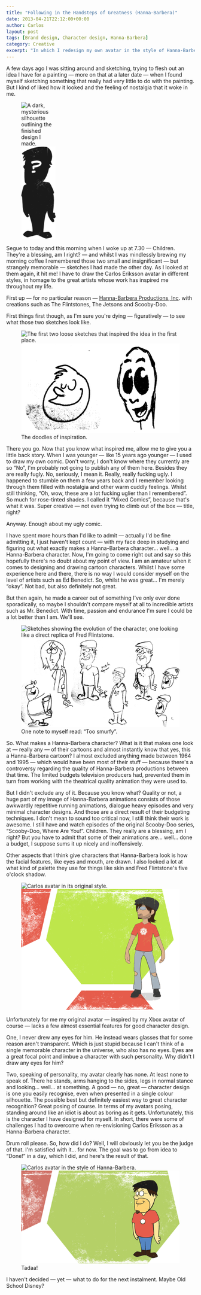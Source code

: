 ```yaml
---
title: "Following in the Handsteps of Greatness (Hanna-Barbera)"
date: 2013-04-21T22:12:00+00:00
author: Carlos
layout: post
tags: [Brand design, Character design, Hanna-Barbera]
category: Creative
excerpt: "In which I redesign my own avatar in the style of Hanna-Barbera.  "
---
```

A few days ago I was sitting around and sketching, trying to flesh out an idea I have for a painting — more on that at a later date — when I found myself sketching something that really had very little to do with the painting. But I kind of liked how it looked and the feeling of nostalgia that it woke in me.

<figure class="aside-image" style="width: 18.2%;">
    <img class="js-lazy-load" data-original="/assets/posts/2013/04/carlos-eriksson-goes-hanna-barbera-style-silhouette-only.png" alt="A dark, mysterious silhouette outlining the finished design I made.">
  <noscript>
    <img src="/assets/posts/2013/04/carlos-eriksson-goes-hanna-barbera-style-silhouette-only.png" alt="A dark, mysterious silhouette outlining the finished design I made.">
  </noscript>
</figure>

Segue to today and this morning when I woke up at 7.30 — Children. They're a blessing, am I right? — and whilst I was mindlessly brewing my morning coffee I remembered those two small and insignificant — but strangely memorable — sketches I had made the other day. As I looked at them again, it hit me! I have to draw the Carlos Eriksson avatar in different styles, in homage to the great artists whose work has inspired me throughout my life.

First up — for no particular reason — <a href="http://en.wikipedia.org/wiki/Hanna-Barbera" >Hanna-Barbera Productions, Inc</a>. with creations such as The Flintstones, The Jetsons and Scooby-Doo.

First things first though, as I'm sure you're dying — figuratively — to see what those two sketches look like.

<figure>
    <img class="js-lazy-load" data-original="/assets/posts/2013/04/the-inspiration.png" alt="The first two loose sketches that inspired the idea in the first place.">
  <noscript>
    <img src="/assets/posts/2013/04/the-inspiration.png" alt="The first two loose sketches that inspired the idea in the first place.">
  </noscript>
  <figcaption>The doodles of inspiration.</figcaption>
</figure>

There you go. Now that you know what inspired me, allow me to give you a little back story. When I was younger — like 15 years ago younger — I used to draw my own comic. Don't worry, I don't know where they currently are so “No”, I'm probably not going to publish any of them here. Besides they are really fugly. No, seriously, I mean it. Really, really fucking ugly. I happened to stumble on them a few years back and I remember looking through them filled with nostalgia and other warm cuddly feelings. Whilst still thinking, “Oh, wow, these are a lot fucking uglier than I remembered”. So much for rose-tinted shades. I called it “Mixed Comics”, because that's what it was. Super creative — not even trying to climb out of the box — title, right? 

Anyway. Enough about my ugly comic. 

I have spent more hours than I'd like to admit — actually I'd be fine admitting it, I just haven't kept count — with my face deep in studying and figuring out what exactly makes a Hanna-Barbera character… well… a Hanna-Barbera character. Now, I'm going to come right out and say so this hopefully there's no doubt about my point of view. I am an amateur when it comes to designing and drawing cartoon characters. Whilst I have some experience here and there, there is no way I would consider myself on the level of artists such as Ed Benedict. So, whilst he was great… I'm merely “okay”. Not bad, but also definitely not great. 

But then again, he made a career out of something I've only ever done sporadically, so maybe I shouldn't compare myself at all to incredible artists such as Mr. Benedict. With time, passion and endurance I'm sure I could be a lot better than I am. We'll see.

<figure>
    <img class="js-lazy-load" data-original="/assets/posts/2013/04/shit-sketches.png" alt="Sketches showing the evolution of the character, one looking like a direct replica of Fred Flintstone.">
  <noscript>
    <img src="/assets/posts/2013/04/shit-sketches.png" alt="Sketches showing the evolution of the character, one looking like a direct replica of Fred Flintstone.">
  </noscript>
  <figcaption>One note to myself read: “Too smurfy”.</figcaption>
</figure>

So. What makes a Hanna-Barbera character? What is it that makes one look at — really any — of their cartoons and almost instantly know that yes, this a Hanna-Barbera cartoon? I almost excluded anything made between 1964 and 1995 — which would have been most of their stuff — because there's a controversy regarding the quality of Hanna-Barbera productions between that time. The limited budgets television producers had, prevented them in turn from working with the theatrical quality animation they were used to. 

But I didn't exclude any of it. Because you know what? Quality or not, a huge part of my image of Hanna-Barbera animations consists of those awkwardly repetitive running animations, dialogue heavy episodes and very minimal character designs. And those are a direct result of their budgeting techniques. I don't mean to sound too critical now, I still think their work is awesome. I still have and watch episodes of the original Scooby-Doo series, “Scooby-Doo, Where Are You!”. Children. They really are a blessing, am I right? But you have to admit that some of their animations are… well… done a budget, I suppose sums it up nicely and inoffensively. 

Other aspects that I think give characters that Hanna-Barbera look is how the facial features, like eyes and mouth, are drawn. I also looked a lot at what kind of palette they use for things like skin and Fred Flintstone's five o'clock shadow.

<figure>
    <img class="js-lazy-load" data-original="/assets/posts/2013/04/carlos-eriksson-avatar.png" alt="Carlos avatar in its original style.">
  <noscript>
    <img src="/assets/posts/2013/04/carlos-eriksson-avatar.png" alt="Carlos avatar in its original style.">
  </noscript>
</figure>

Unfortunately for me my original avatar — inspired by my Xbox avatar of course — lacks a few almost essential features for good character design.

One, I never drew any eyes for him. He instead wears glasses that for some reason aren't transparent. Which is just stupid because I can't think of a single memorable character in the universe, who also has no eyes. Eyes are a great focal point and imbue a character with such personality. Why didn't I draw any eyes for him?

Two, speaking of personality, my avatar clearly has none. At least none to speak of. There he stands, arms hanging to the sides, legs in normal stance and looking… well… at something. A good — no, great — character design is one you easily recognise, even when presented in a single colour silhouette. The possible best but definitely easiest way to great character recognition? Great posing of course. In terms of my avatars posing, standing around like an idiot is about as boring as it gets. Unfortunately, this is the character I have designed for myself. In short, there were some of challenges I had to overcome when re-envisioning Carlos Eriksson as a Hanna-Barbera character. 

Drum roll please. So, how did I do? Well, I will obviously let you be the judge of that. I'm satisfied with it… for now. The goal was to go from idea to “Done!” in a day, which I did, and here's the result of that.

<figure>
    <img class="js-lazy-load" data-original="/assets/posts/2013/04/carlos-eriksson-goes-hanna-barbera-style.png" alt="Carlos avatar in the style of Hanna-Barbera.">
  <noscript>
    <img src="/assets/posts/2013/04/carlos-eriksson-goes-hanna-barbera-style.png" alt="Carlos avatar in the style of Hanna-Barbera.">
  </noscript>
  <figcaption>Tadaa!</figcaption>
</figure>

I haven't decided — yet — what to do for the next instalment. Maybe Old School Disney?